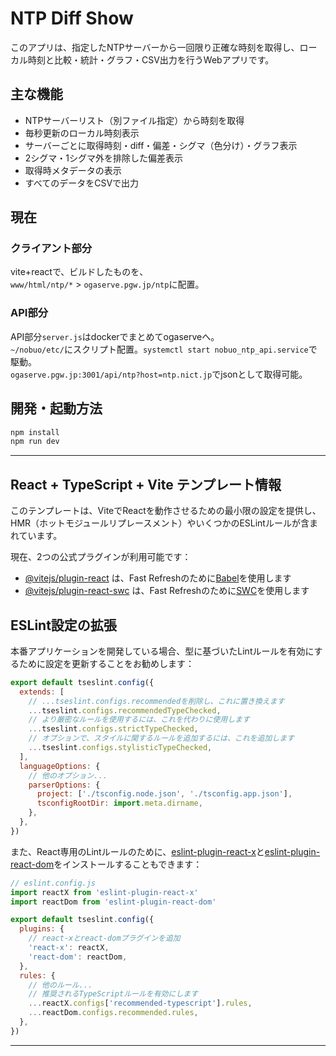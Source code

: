 # NTP Diff Show

このアプリは、指定したNTPサーバーから一回限り正確な時刻を取得し、ローカル時刻と比較・統計・グラフ・CSV出力を行うWebアプリです。

## 主な機能

- NTPサーバーリスト（別ファイル指定）から時刻を取得
- 毎秒更新のローカル時刻表示
- サーバーごとに取得時刻・diff・偏差・シグマ（色分け）・グラフ表示
- 2シグマ・1シグマ外を排除した偏差表示
- 取得時メタデータの表示
- すべてのデータをCSVで出力

## 現在

### クライアント部分

vite+reactで、ビルドしたものを、  
```www/html/ntp/*``` > ```ogaserve.pgw.jp/ntp```に配置。  

### API部分

API部分```server.js```はdockerでまとめてogaserveへ。  
`~/nobuo/etc/`にスクリプト配置。`systemctl start nobuo_ntp_api.service`で駆動。  
```ogaserve.pgw.jp:3001/api/ntp?host=ntp.nict.jp```でjsonとして取得可能。  

## 開発・起動方法

```sh
npm install
npm run dev
```

---

## React + TypeScript + Vite テンプレート情報

このテンプレートは、ViteでReactを動作させるための最小限の設定を提供し、HMR（ホットモジュールリプレースメント）やいくつかのESLintルールが含まれています。

現在、2つの公式プラグインが利用可能です：

- [@vitejs/plugin-react](https://github.com/vitejs/vite-plugin-react/blob/main/packages/plugin-react) は、Fast Refreshのために[Babel](https://babeljs.io/)を使用します
- [@vitejs/plugin-react-swc](https://github.com/vitejs/vite-plugin-react/blob/main/packages/plugin-react-swc) は、Fast Refreshのために[SWC](https://swc.rs/)を使用します

## ESLint設定の拡張

本番アプリケーションを開発している場合、型に基づいたLintルールを有効にするために設定を更新することをお勧めします：

```js
export default tseslint.config({
  extends: [
    // ...tseslint.configs.recommendedを削除し、これに置き換えます
    ...tseslint.configs.recommendedTypeChecked,
    // より厳密なルールを使用するには、これを代わりに使用します
    ...tseslint.configs.strictTypeChecked,
    // オプションで、スタイルに関するルールを追加するには、これを追加します
    ...tseslint.configs.stylisticTypeChecked,
  ],
  languageOptions: {
    // 他のオプション...
    parserOptions: {
      project: ['./tsconfig.node.json', './tsconfig.app.json'],
      tsconfigRootDir: import.meta.dirname,
    },
  },
})
```

また、React専用のLintルールのために、[eslint-plugin-react-x](https://github.com/Rel1cx/eslint-react/tree/main/packages/plugins/eslint-plugin-react-x)と[eslint-plugin-react-dom](https://github.com/Rel1cx/eslint-react/tree/main/packages/plugins/eslint-plugin-react-dom)をインストールすることもできます：

```js
// eslint.config.js
import reactX from 'eslint-plugin-react-x'
import reactDom from 'eslint-plugin-react-dom'

export default tseslint.config({
  plugins: {
    // react-xとreact-domプラグインを追加
    'react-x': reactX,
    'react-dom': reactDom,
  },
  rules: {
    // 他のルール...
    // 推奨されるTypeScriptルールを有効にします
    ...reactX.configs['recommended-typescript'].rules,
    ...reactDom.configs.recommended.rules,
  },
})
```

---
